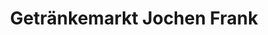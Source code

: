 ---
title: "Getränkemarkt Jochen Frank"
url: /adorf-vogtland/getraenkemarkt-jochen-frank/
shop: Getränke
---